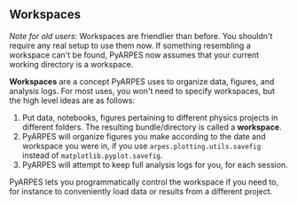 ## Workspaces

_Note for old users_: Workspaces are friendlier than before. You shouldn't require any real setup to use them now. If something resembling a workspace can't be found, PyARPES now assumes that your current working directory is a workspace.

**Workspaces** are a concept PyARPES uses to organize data, figures, and analysis logs. For most uses, you won't need to specify workspaces, but the high level ideas are as follows:

1. Put data, notebooks, figures pertaining to different physics projects in different folders. The resulting bundle/directory is called a **workspace**.
2. PyARPES will organize figures you make according to the date and workspace you were in, if you use `arpes.plotting.utils.savefig` instead of `matplotlib.pyplot.savefig`.
3. PyARPES will attempt to keep full analysis logs for you, for each session.

PyARPES lets you programmatically control the workspace if you need to, for instance to conveniently load data or results from a different project.